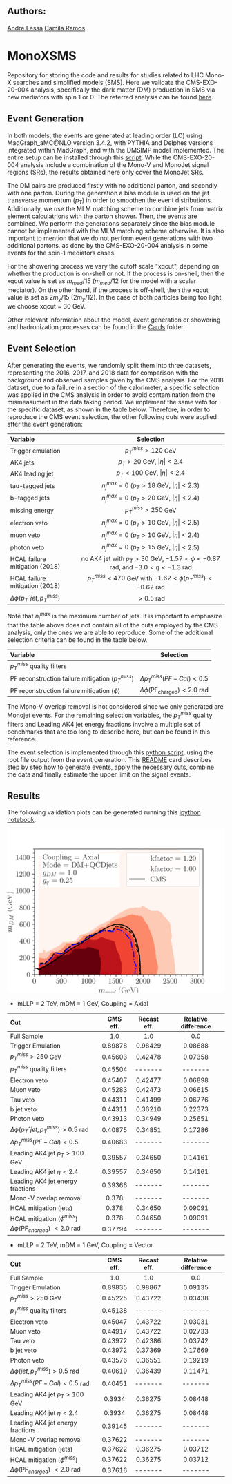 ## Authors: ##
[Andre Lessa](mailto:andre.lessa@ufabc.edu.br)
[Camila Ramos](mailto:ramos.camila@ufabc.edu.br)

# MonoXSMS

Repository for storing the code and results for studies related to LHC Mono-X searches and simplified models (SMS). Here we validate the CMS-EXO-20-004 analysis, specifically the dark matter (DM) production in SMS via new mediators with spin 1 or 0. The referred analysis can be found [here](http://cms-results.web.cern.ch/cms-results/public-results/publications/EXO-20-004/index.html).


## Event Generation ##

In both models, the events are generated at leading order (LO) using MadGraph_aMC@NLO version 3.4.2, with PYTHIA and Delphes versions integrated within MadGraph, and with the DMSIMP model implemented. The entire setup can be installed through this [script](../../installer.sh). While the CMS-EXO-20-004 analysis include a combination of the Mono-V and MonoJet signal regions (SRs), the results obtained here only cover the MonoJet SRs.

The DM pairs are produced firstly with no additional parton, and secondly with one parton. During the generation a bias module is used on the jet transverse momentum ($p_{T}$) in order to smoothen the event distributions. Additionally, we use the MLM matching scheme to combine jets from matrix element calculatrions with the parton shower. Then, the events are combined. We perform the generations separately since the bias module cannot be implemented with the MLM matching scheme otherwise. It is also important to mention that we do not perform event generations with two additional partons, as done by the CMS-EXO-20-004 analysis in some events for the spin-1 mediators cases.

For the showering process we vary the cutoff scale "xqcut", depending on whether the production is on-shell or not. If the process is on-shell, then the xqcut value is set as $m_{med}/15$ ($m_{med}/12$ for the model with a scalar mediator). On the other hand, if the process is off-shell, then the xqcut value is set as $2m_{\chi}/15$ ($2m_{\chi}/12$). In the case of both particles being too light, we choose xqcut = $30$ GeV.

Other relevant information about the model, event generation or showering and hadronization processes can be found in the [Cards](../../Cards/) folder.

## Event Selection ##

After generating the events, we randomly split them into three datasets, representing the 2016, 2017, and 2018 data for comparison with the background and observed samples given by the CMS analysis. For the 2018 dataset, due to a failure in a section of the calorimeter, a specific selection was applied in the CMS analysis in order to avoid contamination from the mismeasument in the data taking period. We implement the same veto for the specific dataset, as shown in the table below. Therefore, in order to reproduce the CMS event selection, the other following cuts were applied after the event generation:

| Variable 	  | 		Selection		|
| :------------- | :---------------------------------: |
| Trigger emulation | $p_{T}^{miss} > 120$ GeV         |
|AK4 jets	| $p_{T} > 20$ GeV,  $\|\eta\| < 2.4$  |
|AK4 leading jet| $p_{T} < 100$ GeV, $\|\eta\| < 2.4$ |
|tau-tagged jets| $n_{j}^{max} = 0$ ($p_{T} > 18$ GeV, $\|\eta\| < 2.3$)  |
|b-tagged jets	| $n_{j}^{max} = 0$ ($p_{T} > 20$ GeV, $\|\eta\| < 2.4$)  |
|missing energy | $p_{T}^{miss} > 250$ GeV	    |
| electron veto | $n_{j}^{max} = 0$ ($p_{T} > 10$ GeV, $\|\eta\| < 2.5$)  |
| muon veto     | $n_{j}^{max} = 0$ ($p_{T} > 10$ GeV, $\|\eta\| < 2.4$)  |
| photon veto   | $n_{j}^{max} = 0$ ($p_{T} > 15$ GeV, $\|\eta\| < 2.5$)  |
|HCAL failure mitigation (2018) | no AK4 jet with $p_{T} > 30$ GeV, $-1.57 < \phi < -0.87$ rad, and $-3.0 < \eta < -1.3$ rad |
|HCAL failure mitigation (2018) | $p_{T}^{miss} < 470$ GeV with $-1.62 < \phi(p_{T}^{miss}) < -0.62$ rad|
|$\Delta \phi (p_{T}ˆ{jet}, p_{T}^{miss})$ | $> 0.5$ rad |

Note that $n_{j}^{max}$ is the maximum number of jets. 
It is important to emphasize that the table above does not contain all of the cuts employed by the CMS analysis, only the ones we are able to reproduce. Some of the additional selection criteria can be found in the table below.

|               Variable         |              Selection              |
| :----------------------------- | :---------------------------------: |
|$p_{T}^{miss}$ quality filters  |
| PF reconstruction failure mitigation ($p_{T}^{miss}$) | $\Delta p_{T}^{miss} (PF-Cal) < 0.5$ |
| PF reconstruction failure mitigation ($\phi$) | $\Delta \phi(\mathrm{PF}_{\mathrm{charged}}) < 2.0$ rad |

The Mono-V overlap removal is not considered since we only generated are Monojet events. For the remaining selection variables, the $p_{T}^{miss}$ quality filters and Leading AK4 jet  energy fractions involve a multiple set of benchmarks that are too long to describe here, but can be found in this reference. 

The event selection is implemented through this [python script](../../cms_exo_20_004-Recast.py), using the root file output from the event generation. This [README](../../README.md) card describes step by step how to generate events, apply the necessary cuts, combine the data and finally estimate the upper limit on the signal events.

## Results ##

The following validation plots can be generated running this [ipython notebook](../../notebooks/plotValidation-Axial.ipynb):


![Alt text](../../notebooks/cms-exo-20-004-axial-comp.png?raw=true "Exclusion curve")


 * mLLP = 2 TeV, mDM = 1 GeV, Coupling = Axial
 
  | 			Cut			 |  CMS eff.  |   Recast eff.   |   Relative difference   |
  | :------------------------------------------- | :--------: | :------------:  |   :-----------------:   |
  |		     Full Sample	         |     1.0    |       1.0       |	    0.0		  |
  | 		Trigger Emulation	         |   0.89878  |     0.98429	|	 0.08688 	  |
  | 	$p_{T}^{miss} > 250$ GeV		 |   0.45603  |	    0.42478	|	 0.07358	  |
  | 	$p_{T}^{miss}$ quality filters		 |   0.45504  |     -------     |	 -------	  |
  |     	Electron veto 		         |   0.45407  |	    0.42477	|	 0.06898	  |
  |		Muon veto			 |   0.45283  |	    0.42473	|	 0.06615	  |
  |     	Tau veto			 |   0.44311  |	    0.41499	|	 0.06776	  |
  |     	b jet veto			 |   0.44311  |	    0.36210	|        0.22373	  |
  |       	Photon veto			 |   0.43913  |	    0.34949	|	 0.25651	  |
  |  $\Delta \phi (p_{T}ˆ{jet}, p_{T}^{miss}) > 0.5$ rad |   0.40875  |	    0.34851	|	 0.17286	  |
  |  $\Delta p_{T}^{miss} (PF-Cal) < 0.5$ 	 |   0.40683  |	    -------	|	 -------	  |
  |     Leading AK4 jet  $p_{T} > 100$ GeV	 |   0.39557  |	    0.34650	|	 0.14161	  |
  |     Leading AK4 jet  $\eta < 2.4$		 |   0.39557  |	    0.34650	|	 0.14161	  |
  |     Leading AK4 jet  energy fractions	 |   0.39366  |	    -------	|	 -------	  |
  |     	Mono-V overlap removal		 |   0.378    |	    -------	|	 -------	  |
  |  	 HCAL mitigation (jets)			 |   0.378    |	    0.34650	|	 0.09091	  |
  |   	 HCAL mitigation ($\phi^{miss}$)	 |   0.378    |	    0.34650	|	 0.09091	  |
  |   $\Delta \phi$(PF$_{charged}$) $< 2.0$ rad  |   0.37794  |	    -------	|	 -------	  |
  
  * mLLP = 2 TeV, mDM = 1 GeV, Coupling = Vector
 
  | 			Cut			 |  CMS eff.  |   Recast eff.   |   Relative difference   |
  | :------------------------------------------- | :--------: | :------------:  |   :-----------------:   |
  |		     Full Sample	         |     1.0    |       1.0       |	    0.0		  |
  | 		Trigger Emulation	         |   0.89835  |     0.98867	|	 0.09135	  |
  | 	$p_{T}^{miss} > 250$ GeV		 |   0.45225  |	    0.43722	|	 0.03438	  |
  | 	$p_{T}^{miss}$ quality filters		 |   0.45138  |     -------     |	 -------	  |
  |     	Electron veto 		         |   0.45047  |	    0.43722	|	 0.03031	  |
  |		Muon veto			 |   0.44917  |	    0.43722	|	 0.02733	  | 
  |     	Tau veto			 |   0.43972  |	    0.42386	|	 0.03742	  |
  |     	b jet veto			 |   0.43972  |	    0.37369	|        0.17669	  |
  |       	Photon veto			 |   0.43576  |	    0.36551	|	 0.19219	  |
  |  $\Delta \phi (jet, p_{T}^{miss}) > 0.5$ rad |   0.40619  |	    0.36439	|	 0.11471	  |
  |  $\Delta p_{T}^{miss} (PF-Cal) < 0.5$ rad	 |   0.40451  |	    -------	|	 -------	  |
  |     Leading AK4 jet  $p_{T} > 100$ GeV	 |   0.3934   |	    0.36275	|	 0.08448	  |
  |     Leading AK4 jet  $\eta < 2.4$		 |   0.3934   |	    0.36275	|	 0.08448	  |
  |     Leading AK4 jet  energy fractions	 |   0.39145  |	    -------	|	 -------	  |
  |     	Mono-V overlap removal		 |   0.37622  |	    -------	|	 -------	  |
  |  	 HCAL mitigation (jets)			 |   0.37622  |	    0.36275	|	 0.03712	  |
  |   	 HCAL mitigation ($\phi^{miss}$)	 |   0.37622  |	    0.36275	|	 0.03712	  |
  |   $\Delta \phi$(PF$_{charged}$) $< 2.0$ rad  |   0.37616  |	    -------	|	 -------	  |
  
  
  
  
  
  
  
